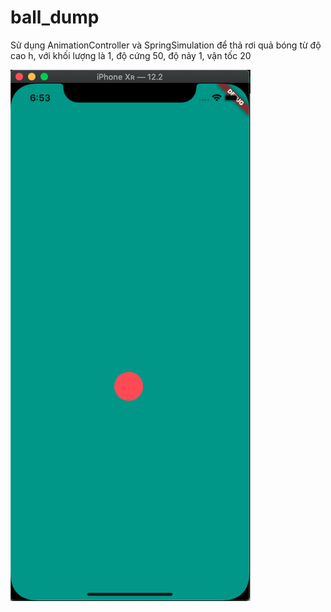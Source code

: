 # ball_dump

Sử dụng AnimationController và SpringSimulation để thả rơi quả bóng từ độ cao h, với khối lượng là 1, độ cứng 50, độ nảy 1, vận tốc 20

![Hyper-V-4](../img/ball.png)
